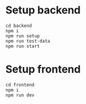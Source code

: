 # Setup backend
```cd backend``` \
```npm i``` \
```npm run setup``` \
```npm run test-data``` \
```npm run start```

# Setup frontend
```cd frontend``` \
```npm i``` \
```npm run dev```
